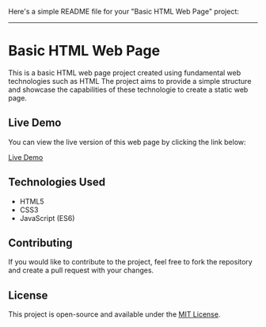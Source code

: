 Here's a simple README file for your "Basic HTML Web Page" project:

---

# Basic HTML Web Page

This is a basic HTML web page project created using fundamental web technologies such as HTML The project aims to provide a simple structure and showcase the capabilities of these technologie to create a static web page.

## Live Demo

You can view the live version of this web page by clicking the link below:

[Live Demo](https://playful-swan-6a1000.netlify.app/)

## Technologies Used

- HTML5
- CSS3
- JavaScript (ES6)

## Contributing

If you would like to contribute to the project, feel free to fork the repository and create a pull request with your changes.

## License

This project is open-source and available under the [MIT License](LICENSE).

